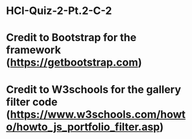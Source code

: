 # HCI-Quiz-2-Pt.2-C-2
# Credit to Bootstrap for the framework (https://getbootstrap.com)
# Credit to W3schools for the gallery filter code (https://www.w3schools.com/howto/howto_js_portfolio_filter.asp)
